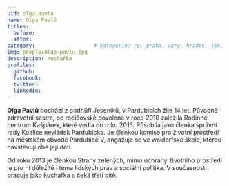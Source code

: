 ```yaml
---
uid: olga.pavlu
name: Olga Pavlů
titles:
  before:
  after:
category:             		# kategorie: rp, praha, vary, hradec, jmk, senat
img: people/olga-pavlu.jpg
description: kuchařka
profiles:
  github:
  facebook:
  twitter:
  linkedin:
---
```


**Olga Pavlů** pochází z podhůří Jeseníků, v Pardubicích žije 14 let. Původně zdravotní sestra, po rodičovské dovolené v roce 2010 založila Rodinné centrum Kašpárek, které vedla do roku 2016. Působila jako členka správní rady Koalice nevládek Pardubicka. Je členkou komise pro životní prostředí na městském obvodě Pardubice V, angažuje se ve waldorfské škole, kterou navštěvují obě její děti.

Od roku 2013 je členkou Strany zelených, mimo ochrany životního prostředí je pro ni důležité i téma lidských práv a sociální politika. V současnosti pracuje jako kuchařka a čeká třetí dítě.
